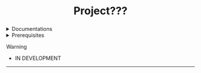 <div align="center">
  <h1> Project??? </h1>
  <h3></h3>
</div>


<div align="center"> 
</a>
</div>

 <details> 
  <summary>Documentations</summary>
     
  - **PySide**, [Link to docs](https://doc.qt.io/qtforpython-6/quickstart.html#)
  - **Python**, [Link to docs](https://www.python.org/doc/)
</details>
<details>
  <summary>Prerequisites</summary>
  
  - **Python 1.12.5 or greater**
  - **PySide6**
  - **Qt6**
</details>

> [!WARNING]
> - IN DEVELOPMENT
---
